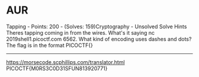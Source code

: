 # AUR

Tapping - Points: 200 - (Solves: 159)Cryptography - Unsolved
Solve
Hints
Theres tapping coming in from the wires. What's it saying nc 2019shell1.picoctf.com 6562.
What kind of encoding uses dashes and dots?
The flag is in the format PICOCTF{}

***

https://morsecode.scphillips.com/translator.html
PICOCTF{M0RS3C0D31SFUN813920771}
